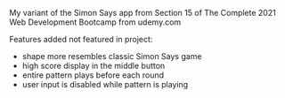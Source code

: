 My variant of the Simon Says app from Section 15 of The Complete 2021 Web Development Bootcamp from udemy.com

Features added not featured in project:
 - shape more resembles classic Simon Says game
 - high score display in the middle button
 - entire pattern plays before each round
 - user input is disabled while pattern is playing
